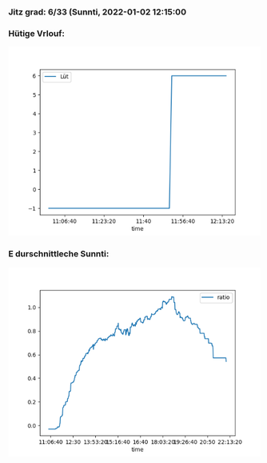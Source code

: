 ### Jitz grad: 6/33 (Sunnti, 2022-01-02 12:15:00

### Hütige Vrlouf:
![Graph](Today.png)

### E durschnittleche Sunnti:
![Graph](Sunnti.png)